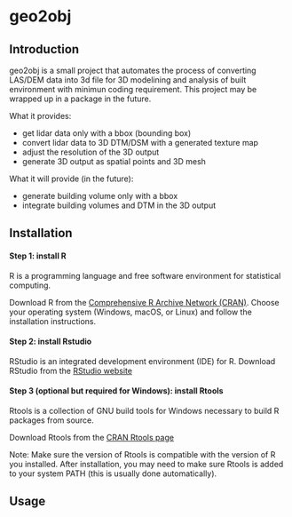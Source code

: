 # geo2obj

## Introduction
geo2obj is a small project that automates the process of converting LAS/DEM data into 3d file for 3D modelining and analysis of built environment with minimun coding requirement.
This project may be wrapped up in a package in the future.

What it provides:
- get lidar data only with a bbox (bounding box)
- convert lidar data to 3D DTM/DSM with a generated texture map
- adjust the resolution of the 3D output
- generate 3D output as spatial points and 3D mesh

What it will provide (in the future):
- generate building volume only with a bbox
- integrate building volumes and DTM in the 3D output

## Installation
#### Step 1: install R
R is a programming language and free software environment for statistical computing.

Download R from the [Comprehensive R Archive Network (CRAN)](https://cran.rstudio.com/). 
Choose your operating system (Windows, macOS, or Linux) and follow the installation instructions.

#### Step 2: install Rstudio
RStudio is an integrated development environment (IDE) for R.
Download RStudio from the [RStudio website](https://posit.co/download/rstudio-desktop/)

#### Step 3 (optional but required for Windows): install Rtools
Rtools is a collection of GNU build tools for Windows necessary to build R packages from source.

Download Rtools from the [CRAN Rtools page](https://cran.r-project.org/bin/windows/Rtools/)

Note: Make sure the version of Rtools is compatible with the version of R you installed. After installation, you may need to make sure Rtools is added to your system PATH (this is usually done automatically).

## Usage
